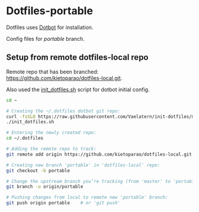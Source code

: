 # Dotfiles-portable

Dotfiles uses [Dotbot](https://github.com/anishathalye/dotbot) for installation.

Config files for *portable* branch.

## Setup from remote dotfiles-local repo

Remote repo that has been branched: <https://github.com/kietoparao/dotfiles-local.git>.

Also used the [init_dotfiles.sh](https://github.com/Vaelatern/init-dotfiles) script for dotbot initial config.

```bash
cd ~

# Creating the ~/.dotfiles dotbot git repo: 
curl -fsSLO https://raw.githubusercontent.com/Vaelatern/init-dotfiles/master/init_dotfiles.sh
./init_dotfiles.sh

# Entering the newly created repo:
cd ~/.dotfiles

# Adding the remote repo to track:
git remote add origin https://github.com/kietoparao/dotfiles-local.git

# Creating new branch 'portable' in 'dotfiles-local' repo:
git checkout -b portable

# Change the upstream branch you’re tracking (from 'master' to 'portable'):
git branch -u origin/portable

# Pushing changes from local to remote new 'portable' branch:
git push origin portable    # or 'git push'
```
